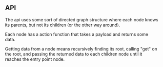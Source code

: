 ## API

The api uses some sort of directed graph structure where each node knows its parents, but not its children (or the other way around).

Each node has a action function that takes a payload and returns some data.

Getting data from a node means recursively finding its root, calling "get" on the root, and passing the returned data to each children node until it reaches the entry point node.
 
